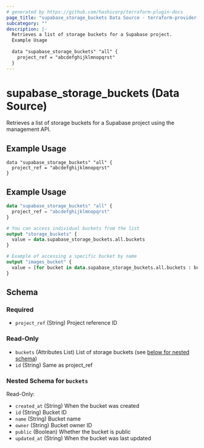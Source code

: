 ```yaml
---
# generated by https://github.com/hashicorp/terraform-plugin-docs
page_title: "supabase_storage_buckets Data Source - terraform-provider-supabase"
subcategory: ""
description: |-
  Retrieves a list of storage buckets for a Supabase project.
  Example Usage
  
  data "supabase_storage_buckets" "all" {
    project_ref = "abcdefghijklmnopqrst"
  }
---
```


# supabase_storage_buckets (Data Source)

Retrieves a list of storage buckets for a Supabase project using the management API.

## Example Usage

~~~hcl
data "supabase_storage_buckets" "all" {
  project_ref = "abcdefghijklmnopqrst"
}
~~~

## Example Usage

```terraform
data "supabase_storage_buckets" "all" {
  project_ref = "abcdefghijklmnopqrst"
}

# You can access individual buckets from the list
output "storage_buckets" {
  value = data.supabase_storage_buckets.all.buckets
}

# Example of accessing a specific bucket by name
output "images_bucket" {
  value = [for bucket in data.supabase_storage_buckets.all.buckets : bucket if bucket.name == "images"]
}
```

<!-- schema generated by tfplugindocs -->
## Schema

### Required

- `project_ref` (String) Project reference ID

### Read-Only

- `buckets` (Attributes List) List of storage buckets (see [below for nested schema](#nestedatt--buckets))
- `id` (String) Same as project_ref

<a id="nestedatt--buckets"></a>
### Nested Schema for `buckets`

Read-Only:

- `created_at` (String) When the bucket was created
- `id` (String) Bucket ID
- `name` (String) Bucket name
- `owner` (String) Bucket owner ID
- `public` (Boolean) Whether the bucket is public
- `updated_at` (String) When the bucket was last updated
